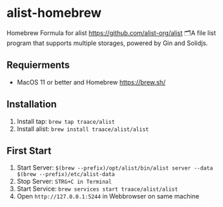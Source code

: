 # alist-homebrew
Homebrew Formula for alist https://github.com/alist-org/alist
🗂️A file list program that supports multiple storages, powered by Gin and Solidjs.

## Requierments
- MacOS 11 or better and Homebrew https://brew.sh/

## Installation
1. Install tap: `brew tap traace/alist`
2. Install alist: `brew install traace/alist/alist`

## First Start
1. Start Server: `$(brew --prefix)/opt/alist/bin/alist server --data $(brew --prefix)/etc/alist-data`
2. Stop Server: `STRG+C in Terminal`
3. Start Service: `brew services start traace/alist/alist`
4. Open `http://127.0.0.1:5244` in Webbrowser on same machine
